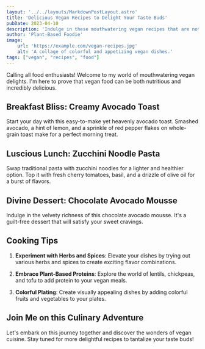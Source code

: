 ```yaml
---
layout: '../../layouts/MarkdownPostLayout.astro'
title: 'Delicious Vegan Recipes to Delight Your Taste Buds'
pubDate: 2023-04-10
description: 'Indulge in these mouthwatering vegan recipes that are not only healthy but also incredibly tasty!'
author: 'Plant-Based Foodie'
image:
    url: 'https://example.com/vegan-recipes.jpg'
    alt: 'A collage of colorful and appetizing vegan dishes.'
tags: ["vegan", "recipes", "food"]
---
```

Calling all food enthusiasts! Welcome to my world of mouthwatering vegan delights. I'm here to prove that vegan food can be both nutritious and incredibly delicious.

## Breakfast Bliss: Creamy Avocado Toast

Start your day with this easy-to-make yet heavenly avocado toast. Smashed avocado, a hint of lemon, and a sprinkle of red pepper flakes on whole-grain toast make for a perfect morning treat.

## Luscious Lunch: Zucchini Noodle Pasta

Swap traditional pasta with zucchini noodles for a lighter and healthier option. Top it with fresh cherry tomatoes, basil, and a drizzle of olive oil for a burst of flavors.

## Divine Dessert: Chocolate Avocado Mousse

Indulge in the velvety richness of this chocolate avocado mousse. It's a guilt-free dessert that will satisfy your sweet cravings.

## Cooking Tips

1. **Experiment with Herbs and Spices**: Elevate your dishes by trying out various herbs and spices to create exciting flavor combinations.

2. **Embrace Plant-Based Proteins**: Explore the world of lentils, chickpeas, and tofu to add protein to your vegan meals.

3. **Colorful Plating**: Create visually appealing dishes by adding colorful fruits and vegetables to your plates.

## Join Me on this Culinary Adventure

Let's embark on this journey together and discover the wonders of vegan cuisine. Stay tuned for more delightful recipes to tantalize your taste buds!
